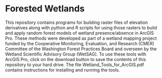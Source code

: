 # Forested Wetlands
This repository contains programs for building raster files of elevation derivatives along with python and R scripts for using those rasters to build and apply random forest models of wetland presence/absence in ArcGIS Pro. These methods were developed as part of a wetland mapping project funded by the Cooperative Monitoring, Evaluation, and Research (CMER) Committee of the Washington Forest Practices Board and overseen by the Wetland Scientific Advisory Group (WetSAG). 
To use these tools with ArcGIS Pro, click on the download button to save the contents of this repository to your hard drive. The file Wetland_Tools_for_ArcGIS.pdf contains instructions for installing and running the tools.
